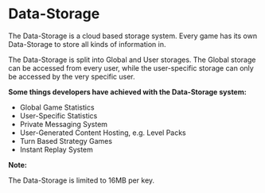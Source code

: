 # Data-Storage

The Data-Storage is a cloud based storage system.
Every game has its own Data-Storage to store all kinds of information in.

The Data-Storage is split into Global and User storages. The Global storage can be accessed from every user, while the user-specific storage can only be accessed by the very specific user.

__Some things developers have achieved with the Data-Storage system:__

- Global Game Statistics
- User-Specific Statistics
- Private Messaging System
- User-Generated Content Hosting, e.g. Level Packs
- Turn Based Strategy Games
- Instant Replay System

__Note:__

The Data-Storage is limited to 16MB per key.
